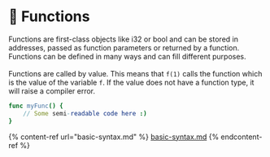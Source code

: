 # 🤖 Functions

Functions are first-class objects like i32 or bool and can be stored in addresses, passed as function parameters or returned by a function. Functions can be defined in many ways and can fill different purposes.\
\
Functions are called by value. This means that `f(1)` calls the function which is the value of the variable `f`. If the value does not have a function type, it will raise a compiler error.

```nim
func myFunc() {
    // Some semi-readable code here :)
}
```

{% content-ref url="basic-syntax.md" %}
[basic-syntax.md](basic-syntax.md)
{% endcontent-ref %}
